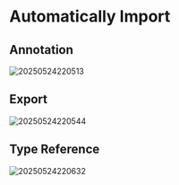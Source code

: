 # Automatically Import

## Annotation

![20250524220513](https://s2.loli.net/2025/05/24/9jfRwgcb4oXeU8L.png)

## Export

![20250524220544](https://s2.loli.net/2025/05/24/MWCoZ1VApXfc4Yd.png)

## Type Reference

![20250524220632](https://s2.loli.net/2025/05/24/FGhoNLn2kRf53BC.png)